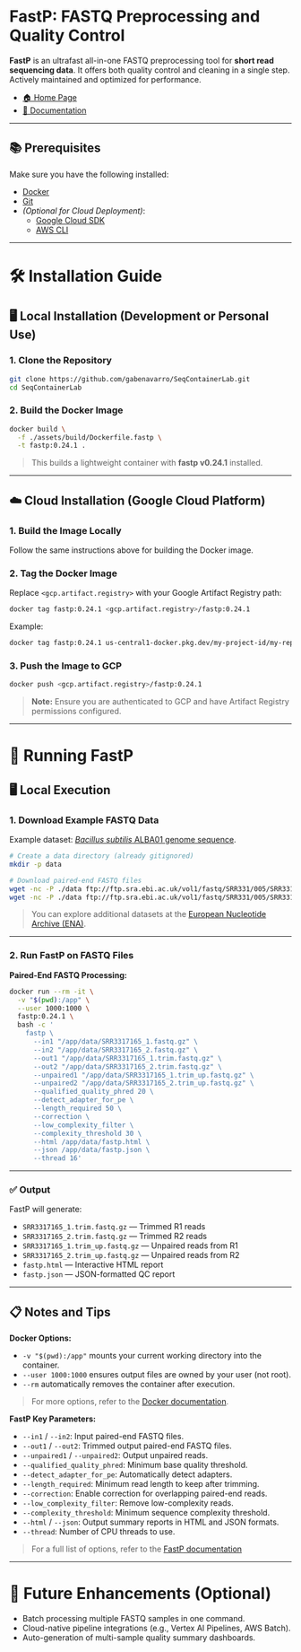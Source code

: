 # FastP: FASTQ Preprocessing and Quality Control

**FastP** is an ultrafast all-in-one FASTQ preprocessing tool for **short read sequencing data**. It offers both quality control and cleaning in a single step. Actively maintained and optimized for performance.

- [🏠 Home Page](https://github.com/OpenGene/fastp/tree/v0.24.1)
- [📖 Documentation](https://github.com/OpenGene/fastp/blob/v0.24.1/README.md)

---

## 📚 Prerequisites

Make sure you have the following installed:

- [Docker](https://docs.docker.com/get-docker/)
- [Git](https://git-scm.com/)
- *(Optional for Cloud Deployment)*:
  - [Google Cloud SDK](https://cloud.google.com/sdk/docs/install)
  - [AWS CLI](https://docs.aws.amazon.com/cli/latest/userguide/getting-started-install.html)

---

# 🛠️ Installation Guide

## 🖥️ Local Installation (Development or Personal Use)

### 1. Clone the Repository

```bash
git clone https://github.com/gabenavarro/SeqContainerLab.git
cd SeqContainerLab
```

### 2. Build the Docker Image

```bash
docker build \
  -f ./assets/build/Dockerfile.fastp \
  -t fastp:0.24.1 .
```

> This builds a lightweight container with **fastp v0.24.1** installed.

---

## ☁️ Cloud Installation (Google Cloud Platform)

### 1. Build the Image Locally

Follow the same instructions above for building the Docker image.

### 2. Tag the Docker Image

Replace `<gcp.artifact.registry>` with your Google Artifact Registry path:

```bash
docker tag fastp:0.24.1 <gcp.artifact.registry>/fastp:0.24.1
```

Example:
```bash
docker tag fastp:0.24.1 us-central1-docker.pkg.dev/my-project-id/my-repo/fastp:0.24.1
```

### 3. Push the Image to GCP

```bash
docker push <gcp.artifact.registry>/fastp:0.24.1
```

> **Note:** Ensure you are authenticated to GCP and have Artifact Registry permissions configured.

---

# 🚀 Running FastP

## 🖥️ Local Execution

### 1. Download Example FASTQ Data

Example dataset: [*Bacillus subtilis* ALBA01 genome sequence](https://www.ebi.ac.uk/ena/browser/view/SRR3317165).

```bash
# Create a data directory (already gitignored)
mkdir -p data

# Download paired-end FASTQ files
wget -nc -P ./data ftp://ftp.sra.ebi.ac.uk/vol1/fastq/SRR331/005/SRR3317165/SRR3317165_1.fastq.gz
wget -nc -P ./data ftp://ftp.sra.ebi.ac.uk/vol1/fastq/SRR331/005/SRR3317165/SRR3317165_2.fastq.gz
```

> You can explore additional datasets at the [European Nucleotide Archive (ENA)](https://www.ebi.ac.uk/ena/browser/home).

---

### 2. Run FastP on FASTQ Files

**Paired-End FASTQ Processing:**

```bash
docker run --rm -it \
  -v "$(pwd):/app" \
  --user 1000:1000 \
  fastp:0.24.1 \
  bash -c '
    fastp \
      --in1 "/app/data/SRR3317165_1.fastq.gz" \
      --in2 "/app/data/SRR3317165_2.fastq.gz" \
      --out1 "/app/data/SRR3317165_1.trim.fastq.gz" \
      --out2 "/app/data/SRR3317165_2.trim.fastq.gz" \
      --unpaired1 "/app/data/SRR3317165_1.trim_up.fastq.gz" \
      --unpaired2 "/app/data/SRR3317165_2.trim_up.fastq.gz" \
      --qualified_quality_phred 20 \
      --detect_adapter_for_pe \
      --length_required 50 \
      --correction \
      --low_complexity_filter \
      --complexity_threshold 30 \
      --html /app/data/fastp.html \
      --json /app/data/fastp.json \
      --thread 16'
```

---

### ✅ Output

FastP will generate:

- `SRR3317165_1.trim.fastq.gz` — Trimmed R1 reads
- `SRR3317165_2.trim.fastq.gz` — Trimmed R2 reads
- `SRR3317165_1.trim_up.fastq.gz` — Unpaired reads from R1
- `SRR3317165_2.trim_up.fastq.gz` — Unpaired reads from R2
- `fastp.html` — Interactive HTML report
- `fastp.json` — JSON-formatted QC report

---

## 📋 Notes and Tips

**Docker Options:**
- `-v "$(pwd):/app"` mounts your current working directory into the container.
- `--user 1000:1000` ensures output files are owned by your user (not root).
- `--rm` automatically removes the container after execution.
> For more options, refer to the [Docker documentation](https://docs.docker.com/engine/reference/run/).

**FastP Key Parameters:**
- `--in1` / `--in2`: Input paired-end FASTQ files.
- `--out1` / `--out2`: Trimmed output paired-end FASTQ files.
- `--unpaired1` / `--unpaired2`: Output unpaired reads.
- `--qualified_quality_phred`: Minimum base quality threshold.
- `--detect_adapter_for_pe`: Automatically detect adapters.
- `--length_required`: Minimum read length to keep after trimming.
- `--correction`: Enable correction for overlapping paired-end reads.
- `--low_complexity_filter`: Remove low-complexity reads.
- `--complexity_threshold`: Minimum sequence complexity threshold.
- `--html` / `--json`: Output summary reports in HTML and JSON formats.
- `--thread`: Number of CPU threads to use.
> For a full list of options, refer to the [FastP documentation](https://github.com/OpenGene/fastp/blob/master/README.md)

---

# 🔮 Future Enhancements (Optional)

- Batch processing multiple FASTQ samples in one command.
- Cloud-native pipeline integrations (e.g., Vertex AI Pipelines, AWS Batch).
- Auto-generation of multi-sample quality summary dashboards.
